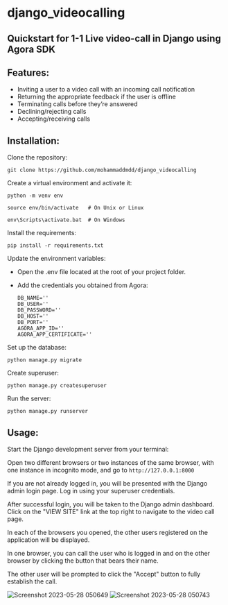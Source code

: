 # django_videocalling
## Quickstart for 1-1 Live video-call in Django using Agora SDK
## Features:
- Inviting a user to a video call with an incoming call notification
- Returning the appropriate feedback if the user is offline
- Terminating calls before they’re answered
- Declining/rejecting calls
- Accepting/receiving calls

## Installation: 

Clone the repository:

`git clone https://github.com/mohammaddmdd/django_videocalling`

Create a virtual environment and activate it:

`python -m venv env`

`source env/bin/activate   # On Unix or Linux`

`env\Scripts\activate.bat  # On Windows`

Install the requirements:

`pip install -r requirements.txt`

Update the environment variables:

- Open the .env file located at the root of your project folder.

- Add the credentials you obtained from Agora:

  ```DJANGO_SECRET_KEY=''
  DB_NAME=''
  DB_USER=''
  DB_PASSWORD=''
  DB_HOST=''
  DB_PORT=''
  AGORA_APP_ID=''
  AGORA_APP_CERTIFICATE='' 

Set up the database:

`python manage.py migrate`

Create superuser:

`python manage.py createsuperuser`

Run the server:

`python manage.py runserver`
##
## Usage:

Start the Django development server from your terminal:

Open two different browsers or two instances of the same browser, with one instance in incognito mode, and go to `http://127.0.0.1:8000`

If you are not already logged in, you will be presented with the Django admin login page. Log in using your superuser credentials.

After successful login, you will be taken to the Django admin dashboard. Click on the "VIEW SITE" link at the top right to navigate to the video call page.

In each of the browsers you opened, the other users registered on the application will be displayed.

In one browser, you can call the user who is logged in and on the other browser by clicking the button that bears their name.

The other user will be prompted to click the "Accept" button to fully establish the call.

![Screenshot 2023-05-28 050649](https://github.com/mohammaddmdd/django_videocalling/assets/112494873/82929751-b906-4e8a-80a1-da962a99887d)
![Screenshot 2023-05-28 050743](https://github.com/mohammaddmdd/django_videocalling/assets/112494873/c582e160-6f12-40b3-bcdf-05246615a167)
